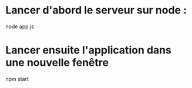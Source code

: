 # Lancer d'abord le serveur sur node : 
node app.js
# Lancer ensuite l'application dans une nouvelle fenêtre
npm start
